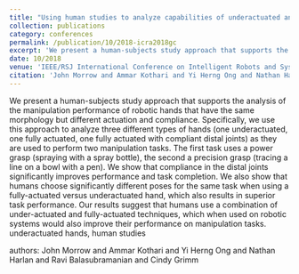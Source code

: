 ```yaml
---
title: "Using human studies to analyze capabilities of underactuated and compliant hands in manipulation tasks"
collection: publications
category: conferences
permalink: /publication/10/2018-icra2018gc
excerpt: 'We present a human-subjects study approach that supports the analysis of the manipulation performance of robotic hands that have the same morphology but different actuation and compliance. Specifically,  we use this approach to analyze three different types of hands (one underactuated,  one fully actuated,  one fully actuated with compliant distal joints) as they are used to perform two manipulation tasks. The first task uses a power grasp (spraying with a spray bottle),  the second a precision grasp (tracing a line on a bowl with a pen). We show that compliance in the distal joints significantly improves performance and task completion. We also show that humans choose significantly different poses for the same task when using a fully-actuated versus underactuated hand,  which also results in superior task performance. Our results suggest that humans use a combination of under-actuated and fully-actuated techniques,  which when used on robotic systems would also improve their performance on manipulation tasks. underactuated hands,  human studies, '
date: 10/2018
venue: 'IEEE/RSJ International Conference on Intelligent Robots and Systems'
citation: 'John Morrow and Ammar Kothari and Yi Herng Ong and Nathan Harlan and Ravi Balasubramanian and Cindy Grimm'
---
```

We present a human-subjects study approach that supports the analysis of the manipulation performance of robotic hands that have the same morphology but different actuation and compliance. Specifically,  we use this approach to analyze three different types of hands (one underactuated,  one fully actuated,  one fully actuated with compliant distal joints) as they are used to perform two manipulation tasks. The first task uses a power grasp (spraying with a spray bottle),  the second a precision grasp (tracing a line on a bowl with a pen). We show that compliance in the distal joints significantly improves performance and task completion. We also show that humans choose significantly different poses for the same task when using a fully-actuated versus underactuated hand,  which also results in superior task performance. Our results suggest that humans use a combination of under-actuated and fully-actuated techniques,  which when used on robotic systems would also improve their performance on manipulation tasks. underactuated hands,  human studies

authors: John Morrow and Ammar Kothari and Yi Herng Ong and Nathan Harlan and Ravi Balasubramanian and Cindy Grimm